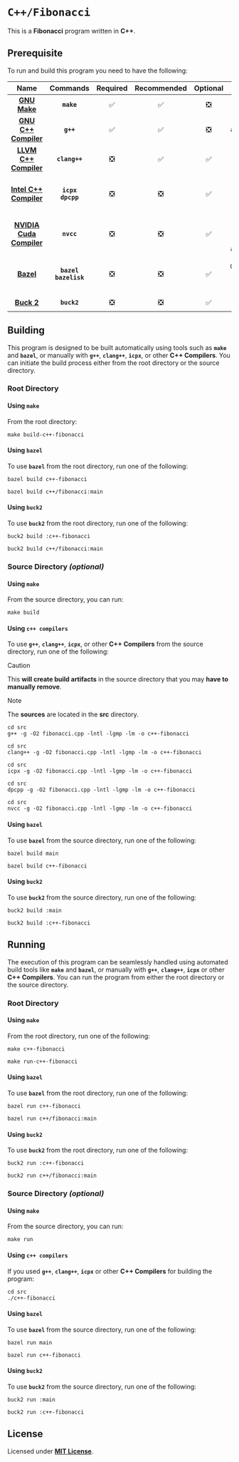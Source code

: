 # `C++/Fibonacci`

This is a **Fibonacci** program written in **C++**.

## Prerequisite

To run and build this program you need to have the following:

<div align="center">

| Name | Commands | Required | Recommended | Optional | Notes |
|:----:|:--------:|:--------:|:-----------:|:--------:|:-----:|
| [**GNU Make**](https://www.gnu.org/software/make/) | **`make`** | &#9989; | &#9989; | &#10062; | **`apt install make`** |
| [**GNU C++ Compiler**](https://gcc.gnu.org) | **`g++`** | &#9989; | &#9989; | &#10062; | **`apt install g++`** |
| [**LLVM C++ Compiler**](https://releases.llvm.org/download.html) | **`clang++`** | &#10062; | &#9989; | &#9989; | **`apt install clang`** |
| [**Intel C++ Compiler**](https://www.intel.com/content/www/us/en/developer/tools/oneapi/dpc-compiler.html) | **`icpx`**<br>**`dpcpp`** | &#10062; | &#10062; | &#9989; | **`apt install intel-basekit`**<br>or<br>**`apt install intel-hpckit`** |
| [**NVIDIA Cuda Compiler**](https://developer.nvidia.com/cuda-downloads) | **`nvcc`** | &#10062; | &#10062; | &#9989; | **`apt install nvidia-cuda-toolkit`**<br>or<br>**`apt instal cuda`** |
| [**Bazel**](https://bazel.build/) | **`bazel`**<br>**`bazelisk`** | &#10062; | &#10062; | &#9989; | **`npm install -g @bazel/bazelisk`**<br>or<br>**`apt install bazel`** |
| [**Buck 2**](https://buck2.build/docs/getting_started/) | **`buck2`** | &#10062; | &#10062; | &#9989; | **`cargo install buck2`** |

</div>

## Building

This program is designed to be built automatically using tools such as
**`make`** and **`bazel`**, or manually with **`g++`**, **`clang++`**,
**`icpx`**, or other **C++ Compilers**. You can initiate the build process
either from the root directory or the source directory.

### Root Directory

#### Using `make`

From the root directory:

```
make build-c++-fibonacci
```

#### Using `bazel`

To use **`bazel`** from the root directory, run one of the following:

```
bazel build c++-fibonacci
```
```
bazel build c++/fibonacci:main
```

#### Using `buck2`

To use **`buck2`** from the root directory, run one of the following:

```
buck2 build :c++-fibonacci
```
```
buck2 build c++/fibonacci:main
```

### Source Directory _(optional)_

#### Using `make`

From the source directory, you can run:

```
make build
```

#### Using `c++ compilers`

To use **`g++`**, **`clang++`**, **`icpx`**, or other **C++ Compilers** from the
source directory, run one of the following:

> [!CAUTION]
> This **will create build artifacts** in the source directory that you may
> **have to manually remove**.

> [!NOTE]
> The **sources** are located in the **src** directory.

```
cd src
g++ -g -O2 fibonacci.cpp -lntl -lgmp -lm -o c++-fibonacci
```
```
cd src
clang++ -g -O2 fibonacci.cpp -lntl -lgmp -lm -o c++-fibonacci
```
```
cd src
icpx -g -O2 fibonacci.cpp -lntl -lgmp -lm -o c++-fibonacci
```
```
cd src
dpcpp -g -O2 fibonacci.cpp -lntl -lgmp -lm -o c++-fibonacci
```
```
cd src
nvcc -g -O2 fibonacci.cpp -lntl -lgmp -lm -o c++-fibonacci
```

#### Using `bazel`

To use **`bazel`** from the source directory, run one of the following:

```
bazel build main
```
```
bazel build c++-fibonacci
```

#### Using `buck2`

To use **`buck2`** from the source directory, run one of the following:

```
buck2 build :main
```
```
buck2 build :c++-fibonacci
```

## Running

The execution of this program can be seamlessly handled using automated build
tools like **`make`** and **`bazel`**, or manually with **`g++`**,
**`clang++`**, **`icpx`** or other **C++ Compilers**. You can run the program
from either the root directory or the source directory.

### Root Directory

#### Using `make`

From the root directory, run one of the following:

```
make c++-fibonacci
```
```
make run-c++-fibonacci
```

#### Using `bazel`

To use **`bazel`** from the root directory, run one of the following:

```
bazel run c++-fibonacci
```
```
bazel run c++/fibonacci:main
```

#### Using `buck2`

To use **`buck2`** from the root directory, run one of the following:

```
buck2 run :c++-fibonacci
```
```
buck2 run c++/fibonacci:main
```

### Source Directory _(optional)_

#### Using `make`

From the source directory, you can run:

```
make run
```

#### Using `c++ compilers`

If you used **`g++`**, **`clang++`**, **`icpx`** or other **C++ Compilers** for
building the program:

```
cd src
./c++-fibonacci
```

#### Using `bazel`

To use **`bazel`** from the source directory, run one of the following:

```
bazel run main
```
```
bazel run c++-fibonacci
```

#### Using `buck2`

To use **`buck2`** from the source directory, run one of the following:

```
buck2 run :main
```
```
buck2 run :c++-fibonacci
```

## License

Licensed under [**MIT License**](LICENSE).
